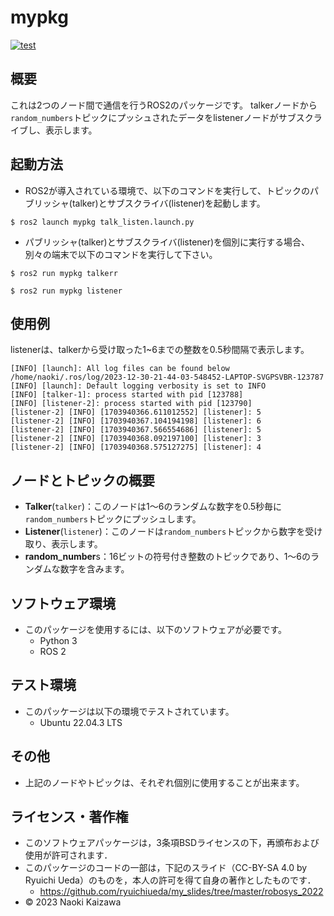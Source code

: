 # mypkg
[![test](https://github.com/naoki0115-cyber/mypkg/actions/workflows/test.yml/badge.svg)](https://github.com/naoki0115-cyber/mypkg/actions/workflows/test.yml)
## 概要
これは2つのノード間で通信を行うROS2のパッケージです。
talkerノードから``random_numbers``トピックにプッシュされたデータをlistenerノードがサブスクライブし、表示します。
## 起動方法
* ROS2が導入されている環境で、以下のコマンドを実行して、トピックのパブリッシャ(talker)とサブスクライバ(listener)を起動します。
```
$ ros2 launch mypkg talk_listen.launch.py
```
* パブリッシャ(talker)とサブスクライバ(listener)を個別に実行する場合、別々の端末で以下のコマンドを実行して下さい。
```
$ ros2 run mypkg talkerr
```
```
$ ros2 run mypkg listener
```
## 使用例
listenerは、talkerから受け取った1~6までの整数を0.5秒間隔で表示します。
```
[INFO] [launch]: All log files can be found below /home/naoki/.ros/log/2023-12-30-21-44-03-548452-LAPTOP-SVGPSVBR-123787
[INFO] [launch]: Default logging verbosity is set to INFO
[INFO] [talker-1]: process started with pid [123788]
[INFO] [listener-2]: process started with pid [123790]
[listener-2] [INFO] [1703940366.611012552] [listener]: 5
[listener-2] [INFO] [1703940367.104194198] [listener]: 6
[listener-2] [INFO] [1703940367.566554686] [listener]: 5
[listener-2] [INFO] [1703940368.092197100] [listener]: 3
[listener-2] [INFO] [1703940368.575127275] [listener]: 4
```
## ノードとトピックの概要
* **Talker**(``talker``)：このノードは1～6のランダムな数字を0.5秒毎に``random_numbers``トピックにプッシュします。
* **Listener**(``listener``)：このノードは``random_numbers``トピックから数字を受け取り、表示します。
* **random_number**s：16ビットの符号付き整数のトピックであり、1～6のランダムな数字を含みます。
## ソフトウェア環境
* このパッケージを使用するには、以下のソフトウェアが必要です。
	* Python 3
	* ROS 2
## テスト環境
* このパッケージは以下の環境でテストされています。
	* Ubuntu 22.04.3 LTS
## その他
* 上記のノードやトピックは、それぞれ個別に使用することが出来ます。
## ライセンス・著作権
* このソフトウェアパッケージは，3条項BSDライセンスの下，再頒布および使用が許可されます．
* このパッケージのコードの一部は，下記のスライド（CC-BY-SA 4.0 by Ryuichi Ueda）のものを，本人の許可を得て自身の著作としたものです．
	* https://github.com/ryuichiueda/my_slides/tree/master/robosys_2022
* © 2023 Naoki Kaizawa
